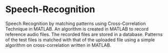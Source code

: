 # Speech-Recognition
Speech Recognition by matching patterns using Cross-Correlation Technique in MATLAB.
An algorithm is created in MATLAB to record reference audio files.
The recorded files are stored in a database.
Patterns of the test files is matched with that of the uploaded file using a simple algorithm on cross-correlation written in MATLAB.
